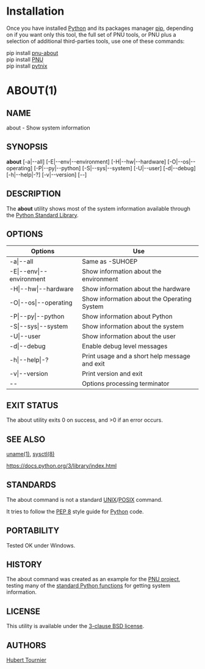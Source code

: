# Installation
Once you have installed [Python](https://www.python.org/downloads/) and its packages manager [pip](https://pip.pypa.io/en/stable/installation/),
depending on if you want only this tool, the full set of PNU tools, or PNU plus a selection of additional third-parties tools, use one of these commands:

pip install [pnu-about](https://pypi.org/project/pnu-about/)
<br>
pip install [PNU](https://pypi.org/project/PNU/)
<br>
pip install [pytnix](https://pypi.org/project/pytnix/)

# ABOUT(1)

## NAME
about - Show system information

## SYNOPSIS
**about**
[-a\|--all]
[-E\|--env\|--environment]
[-H\|--hw\|--hardware]
[-O\|--os\|--operating]
[-P\|--py\|--python]
[-S\|--sys\|--system]
[-U\|--user]
[-d\|--debug]
[-h\|--help\|-?]
[-v\|--version]
[--]

## DESCRIPTION
The **about** utility shows most of the system information available through the [Python Standard Library](https://docs.python.org/3/library/index.html).

## OPTIONS

Options | Use
------- | ---
-a\|--all|Same as -SUHOEP
-E\|--env\|--environment|Show information about the environment
-H\|--hw\|--hardware|Show information about the hardware
-O\|--os\|--operating|Show information about the Operating System
-P\|--py\|--python|Show information about Python
-S\|--sys\|--system|Show information about the system
-U\|--user|Show information about the user
-d\|--debug|Enable debug level messages
-h\|--help\|-?|Print usage and a short help message and exit
-v\|--version|Print version and exit
--|Options processing terminator

## EXIT STATUS
The about utility exits 0 on success, and >0 if an error occurs.

## SEE ALSO
[uname(1)](https://www.freebsd.org/cgi/man.cgi?query=uname), [sysctl(8)](https://www.freebsd.org/cgi/man.cgi?query=sysctl)

https://docs.python.org/3/library/index.html

## STANDARDS
The about command is not a standard [UNIX](https://en.wikipedia.org/wiki/Unix)/[POSIX](https://en.wikipedia.org/wiki/POSIX) command.

It tries to follow the [PEP 8](https://www.python.org/dev/peps/pep-0008/) style guide for [Python](https://www.python.org/) code.

## PORTABILITY
Tested OK under Windows.

## HISTORY
The about command was created as an example for the [PNU project](https://github.com/HubTou/PNU), testing many of the [standard Python functions](https://docs.python.org/3/library/index.html) for getting system information.

## LICENSE
This utility is available under the [3-clause BSD license](https://opensource.org/licenses/BSD-3-Clause).

## AUTHORS
[Hubert Tournier](https://github.com/HubTou)

